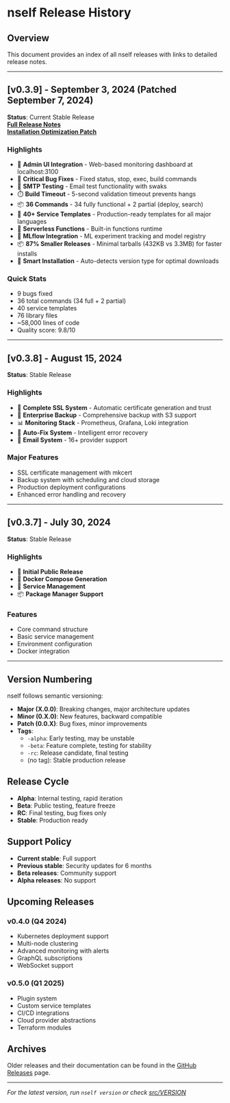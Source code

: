 # nself Release History

## Overview

This document provides an index of all nself releases with links to detailed release notes.

---

## [v0.3.9] - September 3, 2024 (Patched September 7, 2024)

**Status**: Current Stable Release  
**[Full Release Notes](./RELEASE-v0.3.9-final.md)**  
**[Installation Optimization Patch](./RELEASE-v0.3.9-patch2.md)**

### Highlights
- 🎯 **Admin UI Integration** - Web-based monitoring dashboard at localhost:3100
- 🐛 **Critical Bug Fixes** - Fixed status, stop, exec, build commands
- 📧 **SMTP Testing** - Email test functionality with swaks
- ⏱️ **Build Timeout** - 5-second validation timeout prevents hangs
- 📦 **36 Commands** - 34 fully functional + 2 partial (deploy, search)
- 🚀 **40+ Service Templates** - Production-ready templates for all major languages
- 🧪 **Serverless Functions** - Built-in functions runtime
- 🤖 **MLflow Integration** - ML experiment tracking and model registry
- 📦 **87% Smaller Releases** - Minimal tarballs (432KB vs 3.3MB) for faster installs
- 🚀 **Smart Installation** - Auto-detects version type for optimal downloads

### Quick Stats
- 9 bugs fixed
- 36 total commands (34 full + 2 partial)
- 40 service templates
- 76 library files
- ~58,000 lines of code
- Quality score: 9.8/10

---

## [v0.3.8] - August 15, 2024

**Status**: Stable Release

### Highlights
- 🔐 **Complete SSL System** - Automatic certificate generation and trust
- 💾 **Enterprise Backup** - Comprehensive backup with S3 support
- 📊 **Monitoring Stack** - Prometheus, Grafana, Loki integration
- 🔧 **Auto-Fix System** - Intelligent error recovery
- 📧 **Email System** - 16+ provider support

### Major Features
- SSL certificate management with mkcert
- Backup system with scheduling and cloud storage
- Production deployment configurations
- Enhanced error handling and recovery

---

## [v0.3.7] - July 30, 2024

**Status**: Stable Release

### Highlights
- 🚀 **Initial Public Release**
- 🐳 **Docker Compose Generation**
- 🔄 **Service Management**
- 📦 **Package Manager Support**

### Features
- Core command structure
- Basic service management
- Environment configuration
- Docker integration

---

## Version Numbering

nself follows semantic versioning:

- **Major (X.0.0)**: Breaking changes, major architecture updates
- **Minor (0.X.0)**: New features, backward compatible
- **Patch (0.0.X)**: Bug fixes, minor improvements
- **Tags**: 
  - `-alpha`: Early testing, may be unstable
  - `-beta`: Feature complete, testing for stability
  - `-rc`: Release candidate, final testing
  - (no tag): Stable production release

## Release Cycle

- **Alpha**: Internal testing, rapid iteration
- **Beta**: Public testing, feature freeze
- **RC**: Final testing, bug fixes only
- **Stable**: Production ready

## Support Policy

- **Current stable**: Full support
- **Previous stable**: Security updates for 6 months
- **Beta releases**: Community support
- **Alpha releases**: No support

## Upcoming Releases

### v0.4.0 (Q4 2024)
- Kubernetes deployment support
- Multi-node clustering
- Advanced monitoring with alerts
- GraphQL subscriptions
- WebSocket support

### v0.5.0 (Q1 2025)
- Plugin system
- Custom service templates
- CI/CD integrations
- Cloud provider abstractions
- Terraform modules

## Archives

Older releases and their documentation can be found in the [GitHub Releases](https://github.com/acamarata/nself/releases) page.

---

*For the latest version, run `nself version` or check [src/VERSION](../src/VERSION)*